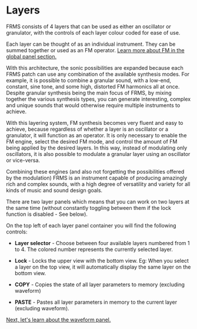 # Layers

FRMS consists of 4 layers that can be used as either an oscillator or granulator, with the controls of each layer colour coded for ease of use.

Each layer can be thought of as an individual instrument. They can be summed together or used as an FM operator. [Learn more about FM in the global panel section.](global-panel)

With this architecture, the sonic possibilities are expanded because each FRMS patch can use any combination of the available synthesis modes. For example, it is possible to combine a granular sound, with a low-end, constant, sine tone, and some high, distorted FM harmonics all at once. Despite granular synthesis being the main focus of FRMS, by mixing together the various synthesis types, you can generate interesting, complex and unique sounds that would otherwise require multiple instruments to achieve.

With this layering system, FM synthesis becomes very fluent and easy to achieve, because regardless of whether a layer is an oscillator or a granulator, it will function as an operator. It is only necessary to enable the FM engine, select the desired FM mode, and control the amount of FM being applied by the desired layers. In this way, instead of modulating only oscillators, it is also possible to modulate a granular layer using an oscillator or vice-versa.

Combining these engines (and also not forgetting the possibilities offered by the modulation) FRMS is an instrument capable of producing amazingly rich and complex sounds, with a high degree of versatility and variety for all kinds of music and sound design goals.

There are two layer panels which means that you can work on two layers at the same time (without constantly toggling between them if the lock function is disabled - See below).

On the top left of each layer panel container you will find the following controls:

- **Layer selector** - Choose between four available layers numbered from 1 to 4. The colored number represents the currently selected layer.

- **Lock** - Locks the upper view with the bottom view. Eg: When you select a layer on the top view, it will automatically display the same layer on the bottom view.

- **COPY** - Copies the state of all layer parameters to memory (excluding waveform)

- **PASTE** - Pastes all layer parameters in memory to the current layer (excluding waveform).

[Next, let's learn about the waveform panel.](waveform-panel)
